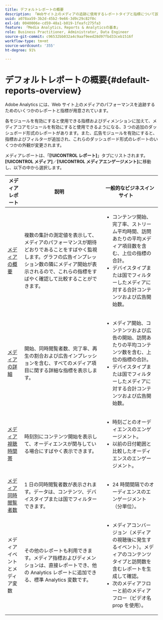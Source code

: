 ```yaml
---
title: デフォルトレポートの概要
description: 「Webサイト上のメディアの追跡に使用するレポートタイプと指標について説明します。 メディアコアモジュールで使用可能なダッシュボード形式のレポートを参照します。」
uuid: a078aa59-3b2d-45b2-9e66-3d9c29c82f0c
exl-id: 0040006e-cd59-48a1-b019-1feafc275fa3
feature: 「Media Analytics、Reports & Analyticsの基本」
role: Business Practitioner, Administrator, Data Engineer
source-git-commit: c96532bb032a4c9aaf9eed28d97fbd33ceb1516f
workflow-type: tm+mt
source-wordcount: '355'
ht-degree: 91%

---
```


# デフォルトレポートの概要{#default-reports-overview}

Adobe Analytics には、Web サイト上のメディアのパフォーマンスを追跡するためのいくつかのレポートと指標が用意されています。

各モジュールを有効にすると使用できる指標およびディメンションに加えて、メディアコアモジュールを有効にすると使用できるようになる、3 つの追加のダッシュボード形式のレポートがあります。また、広告モジュールを有効にすると、指標およびフィルターが追加され、これらのダッシュボード形式のレポートのいくつかの外観が変更されます。

メディアレポートは、「**[!UICONTROL レポート]**」タブにリストされます。**[!UICONTROL メディア]**／**[!UICONTROL メディアエンゲージメント]**&#x200B;に移動し、以下の中から選択します。

| メディアレポート | 説明     | 一般的なビジネスインサイト       |
| --- | --- | --- |
| [メディアの概要 ](media-reports-overview.md) | 複数の集計の測定値を表示して、メディアのパフォーマンスが期待どおりであることをすばやく監視します。グラフの広告インプレッション数の隣にメディア開始が表示されるので、これらの指標をすばやく確認して比較することができます。 | <ul> <li>コンテンツ開始、完了率、ストリーム平均時間、訪問あたりの平均メディア項目数を含む、上位の指標の合計。  </li> <li>デバイスタイプまたは国でフィルターしたメディアに対する合計コンテンツおよび広告開始数。  </li> </ul> |
| [メディアの詳細 ](media-reports-detail.md) | 開始、同時閲覧者数、完了率、再生の割合および広告インプレッションを含む、すべてのメディア項目に関する詳細な指標を表示します。 | <ul> <li>メディア開始、コンテンツおよび広告の開始、訪問あたりの平均コンテンツ数を含む、上位の指標の合計。  </li> <li>デバイスタイプまたは国でフィルターしたメディアに対する合計コンテンツおよび広告開始数。  </li> </ul> |
| [メディア視聴時間帯 ](media-reports-daypart.md) | 時刻別にコンテンツ開始を表示して、オーディエンスが関与している場合にすばやく表示できます。 | <ul> <li>時刻ごとのオーディエンスのエンゲージメント。  </li> <li>以前の日付範囲と比較したオーディエンスのエンゲージメント。  </li> </ul> |
| [メディア同時閲覧者数 ](media-concurrent-viewers.md) | 1 日の同時閲覧者数が表示されます。データは、コンテンツ、デバイスタイプまたは国でフィルターできます。 | <ul> <li>24 時間間隔でのオーディエンスのエンゲージメント（分単位）。  </li> </ul> |
| メディアイベントとメディア変数 | その他のレポートも利用できます。メディア指標およびディメンションは、直接レポートでき、他の Analytics レポートに追加できる、標準 Analytics 変数です。 | <ul> <li>メディアコンバージョン（メディアの視聴後に発生するイベント）。メディアのコンテンツタイプと訪問数を含むレポートを生成して確認。  </li> <li>次のメディアフローと前のメディアフロー（ビデオ名 prop を使用）。  </li> </ul> |
